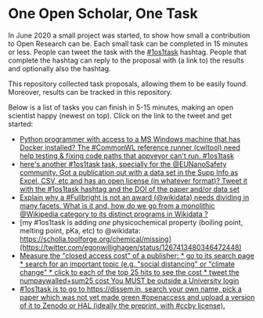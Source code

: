 # One Open Scholar, One Task

In June 2020 a small project was started, to show how small a contribution to Open Research can be.
Each small task can be completed in 15 minutes or less. People can tweet the task with the
[#1os1task](http://twitter.com/hashtag/1os1task) hashtag. People that complete the hashtag can
reply to the proposal with (a link to) the results and optionally also the hashtag.

This repository collected task proposals, allowing them to be easily found. Moreover, results
can be tracked in this repository.

Below is a list of tasks you can finish in 5-15 minutes, making an open scientist happy (newest on top).
Click on the link to the tweet and get started:

* [Python programmer with access to a MS Windows machine that has Docker installed? The #CommonWL reference runner (cwltool) need help testing & fixing code paths that appveyor can't run. #1os1task](https://twitter.com/biocrusoe/status/1268778814718578688)
* [here's another #1os1task task, specially for the @EUNanoSafety community. Got a publication out with a data set in the Supp Info as Excel, CSV, etc and has an open license (in whatever format)? Tweet it with the #1os1task hashtag and the DOI of the paper and/or data set](https://twitter.com/egonwillighagen/status/1267755137696780288)
* [Explain why a #Fullbright is not an award (@wikidata) needs dividing in many facets. What is it and, how do we go from a monolithic @Wikipedia category to its distinct programs in Wikidata ?](https://twitter.com/GerardMeijssen/status/1267700426071330816)
* [my #1os1task is adding *one* physicochemical property (boiling point, melting point, pKa, etc) to 
@wikidata: https://scholia.toolforge.org/chemical/missing](https://twitter.com/egonwillighagen/status/1267413480346472448)
* [Measure the "closed access cost" of a publisher: * go to its search page * search for an important topic (e.g. "social distancing" or "climate change" * click to each of the top 25 hits to see  the cost * tweet the numpaywalled+sum25 cost You MUST be outside a University login](https://twitter.com/petermurrayrust/status/1267412069399302144)
* [#1os1task is to go to https://dissem.in, search your own name, pick a paper which was not yet made green #openaccess and upload a version of it to Zenodo or HAL (ideally the preprint, with #ccby license).](https://twitter.com/nemobis/status/1267391178359652352)
